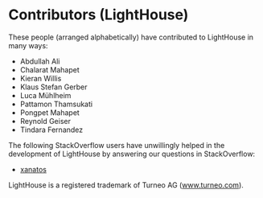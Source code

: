 # Contributors (LightHouse)

These people (arranged alphabetically) have contributed to LightHouse in many ways:

- Abdullah Ali
- Chalarat Mahapet
- Kieran Willis
- Klaus Stefan Gerber
- Luca Mühlheim
- Pattamon Thamsukati
- Pongpet Mahapet
- Reynold Geiser
- Tindara Fernandez

The following StackOverflow users have unwillingly helped in the development of LightHouse by answering our questions in StackOverflow:

- [xanatos](http://stackoverflow.com/users/613130/xanatos)

LightHouse is a registered trademark of Turneo AG (www.turneo.com).
